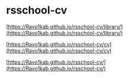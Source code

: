 # rsschool-cv

[https://Ravo1kab.github.io/rsschool-cv/library/](https://Ravo1kab.github.io/rsschool-cv/library/)

[https://Ravo1kab.github.io/rsschool-cv/cv](https://Ravo1kab.github.io/rsschool-cv/cv)

[https://Ravo1kab.github.io/rsschool-cv/](https://Ravo1kab.github.io/rsschool-cv/)
